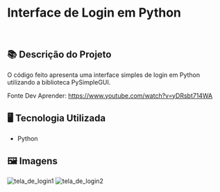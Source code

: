 # Interface de Login em Python
<br>

## 📚 Descrição do Projeto
O código feito apresenta uma interface simples de login em Python utilizando a biblioteca PySimpleGUI.

Fonte Dev Aprender: https://www.youtube.com/watch?v=yDRsbt714WA

## 🖥️ Tecnologia Utilizada
- Python

## 🖼️ Imagens
![tela_de_login1](https://github.com/VitorSouza01/Interface_de_Login_em_Python/assets/104541182/33e7f72e-c157-4e6f-91a7-3449e381a5ba)
![tela_de_login2](https://github.com/VitorSouza01/Interface_de_Login_em_Python/assets/104541182/6adafd27-d034-4d00-abd7-f897adb80d63)

